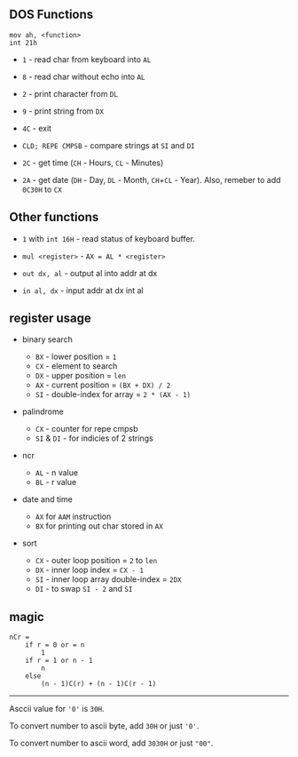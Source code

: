## DOS Functions

```
mov ah, <function>
int 21h
```

- `1` - read char from keyboard into `AL`
- `8` - read char without echo into `AL`

- `2` - print character from `DL`
- `9` - print string from `DX`

- `4C` - exit

- `CLD; REPE CMPSB` - compare strings at `SI` and `DI`

- `2C` - get time (`CH` - Hours, `CL` - Minutes)
- `2A` - get date (`DH` - Day, `DL` - Month, `CH`+`CL` - Year). Also, remeber to add `0C30H` to `CX`

## Other functions

- `1` with `int 16H` - read status of keyboard buffer.
- `mul <register>` - `AX = AL * <register>`

- `out dx, al` - output al into addr at dx
- `in al, dx` - input addr at dx int al

## register usage

- binary search
  - `BX` - lower position = `1`
  - `CX` - element to search
  - `DX` - upper position = `len`
  - `AX` - current position = `(BX + DX) / 2`
  - `SI` - double-index for array = `2 * (AX - 1)`

- palindrome
  - `CX` -  counter for repe cmpsb
  - `SI` & `DI` - for indicies of 2 strings

- ncr
  - `AL` - n value 
  - `BL` - r value

- date and time
  - `AX` for `AAM` instruction
  - `BX` for printing out char stored in `AX`

- sort
  - `CX` - outer loop position = `2` to `len`
  - `DX` - inner loop index = `CX - 1`
  - `SI` - inner loop array double-index = `2DX`
  - `DI` - to swap `SI - 2` and `SI`

## magic

```
nCr =
    if r = 0 or = n
        1
    if r = 1 or n - 1
        n
    else
        (n - 1)C(r) + (n - 1)C(r - 1)

```

---


Asccii value for `'0'` is `30H`.

To convert number to ascii byte, add `30H` or just `'0'`.

To convert number to ascii word, add `3030H` or just `"00"`.